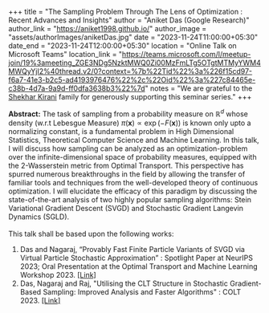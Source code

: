 +++
title = "The Sampling Problem Through The Lens of Optimization : Recent Advances and Insights"
author = "Aniket Das (Google Research)"
author_link = "https://aniket1998.github.io/"
author_image = "assets/authorImages/aniketDas.jpg"
date = "2023-11-24T11:00:00+05:30"
date_end = "2023-11-24T12:00:00+05:30"
location = "Online Talk on Microsoft Teams"
location_link = "https://teams.microsoft.com/l/meetup-join/19%3ameeting_ZGE3NDg5NzktMWQ0Zi00MzFmLTg5OTgtMTMyYWM4MWQyYjI2%40thread.v2/0?context=%7b%22Tid%22%3a%226f15cd97-f6a7-41e3-b2c5-ad4193976476%22%2c%22Oid%22%3a%227c84465e-c38b-4d7a-9a9d-ff0dfa3638b3%22%7d"
notes = "We are grateful to the <a href = "https://www.accel.com/people/shekhar-kirani" target= "_blank">Shekhar Kirani</a> family for generously supporting this seminar series."
+++

<b>Abstract:</b>
The task of sampling from a probability measure on $\mathbb{R}^d$ whose density (w.r.t Lebesgue Measure) 
$\pi(\mathbf{x}) \propto \exp(-F(\mathbf{x}))$ is known only upto a normalizing constant, is a fundamental problem 
in High Dimensional Statistics, Theoretical Computer Science and Machine Learning. In this talk, I will discuss how 
sampling can be analyzed as an optimization-problem over the infinite-dimensional space of probability measures, 
equipped with the 2-Wasserstein metric from Optimal Transport. This perspective has spurred numerous breakthroughs in 
the field by allowing the transfer of familiar tools and techniques from the well-developed theory of continuous 
optimization. I will elucidate the efficacy of this paradigm by discussing the state-of-the-art analysis of two 
highly popular sampling algorithms:  Stein Variational Gradient Descent (SVGD) and Stochastic Gradient Langevin 
Dynamics (SGLD).
<br><br>
This talk shall be based upon the following works:
<ol>
    <li>Das and Nagaraj, “Provably Fast Finite Particle Variants of SVGD via Virtual Particle Stochastic 
        Approximation” : Spotlight Paper at NeurIPS 2023; Oral Presentation at the Optimal Transport and Machine 
        Learning Workshop 2023. <a href="https://arxiv.org/abs/2305.17558" target="_blank">[Link]</a>
    </li>
    <li>Das, Nagaraj and Raj, "Utilising the CLT Structure in Stochastic Gradient-Based Sampling: Improved Analysis 
        and Faster Algorithms" : COLT 2023. 
        <a href="https://proceedings.mlr.press/v195/das23b.html" target="_blank">[Link]</a>
    </li>
</ol>

